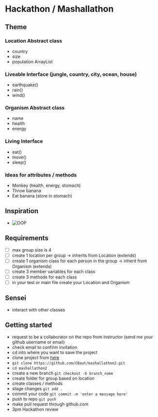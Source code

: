 # Hackathon / Mashallathon

## Theme

### Location Abstract class

- country
- size
- population ArrayList<Organism>

### Liveable Interface (jungle, country, city, ocean, house)

- earthquake()
- rain()
- wind()

### Organism Abstract class

- name
- health
- energy

### Living Interface

- eat()
- move()
- sleep()

### Ideas for attributes / methods

- Monkey (health, energy, stomach)
- Throw banana
- Eat banana (store in stomach)

## Inspiration

- ![OOP](https://external-content.duckduckgo.com/iu/?u=https%3A%2F%2Fi.ytimg.com%2Fvi%2F4gHaKuLFfwY%2Fmaxresdefault.jpg&f=1&nofb=1)

## Requirements

- [ ] max group size is 4
- [ ] create 1 location per group -> inherits from Location (extends)
- [ ] create 1 organism class for each person in the group -> inherit from Organism (extends)
- [ ] create 3 member variables for each class
- [ ] create 3 methods for each class
- [ ] in your test or main file create your Location and Organism

## Sensei

- interact with other classes

## Getting started

- request to be a collaborator on the repo from Instructor (send me your github username or email)
- check email to confirm invitation
- cd into where you want to save the project
- clone project from [here](https://github.com/CBaut/mashallathon2)
- `git clone https://github.com/CBaut/mashallathon2.git`
- `cd mashallathon2`
- create a new branch `git checkout -b branch_name`
- create folder for group based on location
- create classes / methods
- stage changes `git add .`
- commit your code `git commit -m 'enter a message here'`
- push to repo `git push`
- make pull request through github.com
- 3pm Hackathon review
